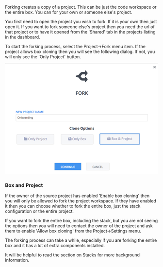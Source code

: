 Forking creates a copy of a project. This can be just the code workspace or the entire box. You can for your own or someone else's project. 

You first need to open the project you wish to fork. If it is your own then just open it. If you want to fork someone else's project then you need the url of that project or to have it opened from the 'Shared' tab in the projects listing in the dashboard.

To start the forking process, select the Project->Fork menu item. If the project allows box cloning then you will see the following dialog. If not, you will only see the 'Only Project' button.

![](.guides/img/fork.png)


### Box and Project
If the owner of the source project has enabled 'Enable box cloning' then you will only be allowed to fork the project workspace. If they have enabled it then you can choose whether to fork the entire box, just the stack configuration or the entire project.

If you want to fork the entire box, including the stack, but you are not seeing the options then you will need to contact the owner of the project and ask them to enable 'Allow box cloning' from the Project->Settings menu.

The forking process can take a while, especially if you are forking the entire box and it has a lot of extra components installed.

It will be helpful to read the section on Stacks for more background information.

